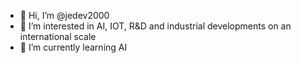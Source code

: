 - 👋 Hi, I’m @jedev2000
- 👀 I’m interested in AI, IOT, R&D and industrial developments on an international scale
- 🌱 I’m currently learning AI

